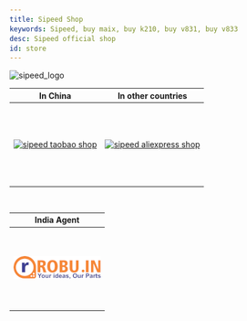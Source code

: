 ```yaml
---
title: Sipeed Shop
keywords: Sipeed, buy maix, buy k210, buy v831, buy v833
desc: Sipeed official shop
id: store
---
```


<div class="title_store">
<img src="/static/image/sipeed_logo_4.svg" alt="sipeed_logo">
</div>

<div>
<style>
	table {
		text-align: center;
	}
	table td {
		height: 10em;
	}
</style>
</div>

<table role="table" class="center_table">
    <thead>
        <tr>
            <th>In China</th>
            <th>In other countries</th>
        </tr>
    </thead>
    <tbody>
        <tr>
            <td rowspan="1"><a href="https://sipeed.taobao.com/"  target="_blank"><img src="/static/image/taobao.png" alt="sipeed taobao shop"></a></td>
            <td><a href="https://www.aliexpress.com/store/911876460" target="_blank"><img src="/static/image/aliexpress.png" alt="sipeed aliexpress shop"></a>
			</td>
        </tr>
    </tbody>
</table>

</table>

<br>

<table role="table" class="center_table">
    <thead>
        <tr>
            <th>India Agent</th>
        </tr>
    </thead>
    <tbody>
        <tr>
            <td rowspan="1"><a href="https://robu.in/brand/sipeed/"  target="_blank"><img src="/static/image/store_robu.png" alt="sipeed taobao shop"></a></td>
        </tr>
    </tbody>
</table>


